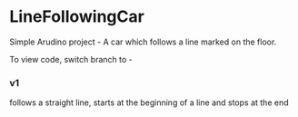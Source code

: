 # LineFollowingCar

Simple Arudino project - A car which follows a line marked on the floor.

To view code, switch branch to -

### v1
follows a straight line, starts at the beginning of a line and stops at the end
